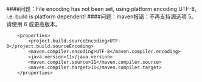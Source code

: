 ####问题：File encoding has not been set, using platform encoding UTF-8, i.e. build is platform dependent!
####问题：maven报错：不再支持源选项 5。请使用 6 或更高版本。
~~~
    <properties>
        <project.build.sourceEncoding>UTF-8</project.build.sourceEncoding>
        <maven.compiler.encoding>UTF-8</maven.compiler.encoding>
        <java.version>11</java.version>
        <maven.compiler.source>11</maven.compiler.source>
        <maven.compiler.target>11</maven.compiler.target>
    </properties>
~~~
